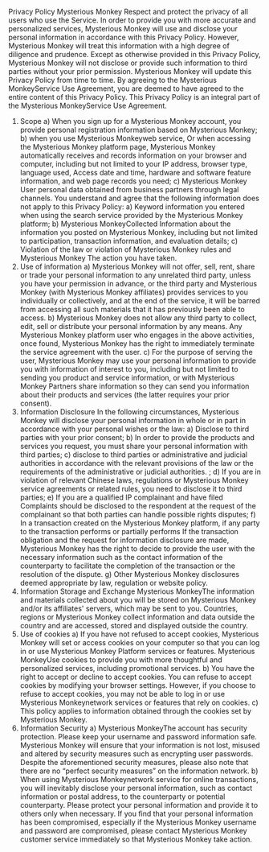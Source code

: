 Privacy Policy
Mysterious Monkey Respect and protect the privacy of all users who use the Service. In order to provide you with more accurate and personalized services, Mysterious Monkey will use and disclose your personal information in accordance with this Privacy Policy. However, Mysterious Monkey will treat this information with a high degree of diligence and prudence. Except as otherwise provided in this Privacy Policy, Mysterious Monkey will not disclose or provide such information to third parties without your prior permission. Mysterious Monkey will update this Privacy Policy from time to time. By agreeing to the Mysterious MonkeyService Use Agreement, you are deemed to have agreed to the entire content of this Privacy Policy. This Privacy Policy is an integral part of the Mysterious MonkeyService Use Agreement.
1. Scope a) When you sign up for a Mysterious Monkey account, you provide personal registration information based on Mysterious Monkey; b) when you use Mysterious Monkeyweb service, Or when accessing the Mysterious Monkey platform page, Mysterious Monkey automatically receives and records information on your browser and computer, including but not limited to your IP address, browser type, language used, Access date and time, hardware and software feature information, and web page records you need; c) Mysterious Monkey User personal data obtained from business partners through legal channels. You understand and agree that the following information does not apply to this Privacy Policy: a) Keyword information you entered when using the search service provided by the Mysterious Monkey platform; b) Mysterious MonkeyCollected Information about the information you posted on Mysterious Monkey, including but not limited to participation, transaction information, and evaluation details; c) Violation of the law or violation of Mysterious Monkey rules and Mysterious Monkey The action you have taken.
2. Use of information a) Mysterious Monkey will not offer, sell, rent, share or trade your personal information to any unrelated third party, unless you have your permission in advance, or the third party and Mysterious Monkey (with Mysterious Monkey affiliates) provides services to you individually or collectively, and at the end of the service, it will be barred from accessing all such materials that it has previously been able to access. b) Mysterious Monkey does not allow any third party to collect, edit, sell or distribute your personal information by any means. Any Mysterious Monkey platform user who engages in the above activities, once found, Mysterious Monkey has the right to immediately terminate the service agreement with the user. c) For the purpose of serving the user, Mysterious Monkey may use your personal information to provide you with information of interest to you, including but not limited to sending you product and service information, or with Mysterious Monkey Partners share information so they can send you information about their products and services (the latter requires your prior consent).
3. Information Disclosure In the following circumstances, Mysterious Monkey will disclose your personal information in whole or in part in accordance with your personal wishes or the law: a) Disclose to third parties with your prior consent; b) In order to provide the products and services you request, you must share your personal information with third parties; c) disclose to third parties or administrative and judicial authorities in accordance with the relevant provisions of the law or the requirements of the administrative or judicial authorities. ; d) If you are in violation of relevant Chinese laws, regulations or Mysterious Monkey service agreements or related rules, you need to disclose it to third parties; e) If you are a qualified IP complainant and have filed Complaints should be disclosed to the respondent at the request of the complainant so that both parties can handle possible rights disputes; f) In a transaction created on the Mysterious Monkey platform, if any party to the transaction performs or partially performs If the transaction obligation and the request for information disclosure are made, Mysterious Monkey has the right to decide to provide the user with the necessary information such as the contact information of the counterparty to facilitate the completion of the transaction or the resolution of the dispute. g) Other Mysterious Monkey disclosures deemed appropriate by law, regulation or website policy.
4. Information Storage and Exchange Mysterious MonkeyThe information and materials collected about you will be stored on Mysterious Monkey and/or its affiliates' servers, which may be sent to you. Countries, regions or Mysterious Monkey collect information and data outside the country and are accessed, stored and displayed outside the country.
5. Use of cookies a) If you have not refused to accept cookies, Mysterious Monkey will set or access cookies on your computer so that you can log in or use Mysterious Monkey Platform services or features. Mysterious MonkeyUse cookies to provide you with more thoughtful and personalized services, including promotional services. b) You have the right to accept or decline to accept cookies. You can refuse to accept cookies by modifying your browser settings. However, if you choose to refuse to accept cookies, you may not be able to log in or use Mysterious Monkeynetwork services or features that rely on cookies. c) This policy applies to information obtained through the cookies set by Mysterious Monkey.
6. Information Security a) Mysterious MonkeyThe account has security protection. Please keep your username and password information safe. Mysterious Monkey will ensure that your information is not lost, misused and altered by security measures such as encrypting user passwords. Despite the aforementioned security measures, please also note that there are no “perfect security measures” on the information network. b) When using Mysterious Monkeynetwork service for online transactions, you will inevitably disclose your personal information, such as contact information or postal address, to the counterparty or potential counterparty. Please protect your personal information and provide it to others only when necessary. If you find that your personal information has been compromised, especially if the Mysterious Monkey username and password are compromised, please contact Mysterious Monkey customer service immediately so that Mysterious Monkey take action.

